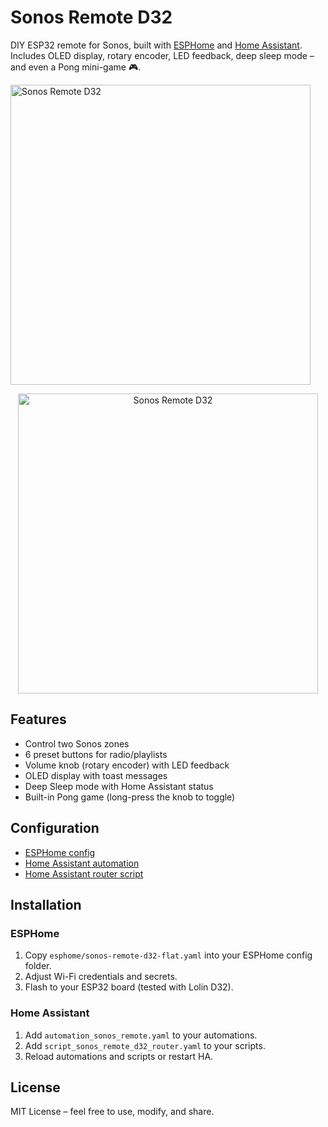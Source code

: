# Sonos Remote D32

DIY ESP32 remote for Sonos, built with [ESPHome](https://esphome.io/) and [Home Assistant](https://www.home-assistant.io/).  
Includes OLED display, rotary encoder, LED feedback, deep sleep mode – and even a Pong mini-game 🎮.

<p align="left">
  <img src="https://github.com/user-attachments/assets/50707a96-a341-434d-86a5-f0f2064b682a" alt="Sonos Remote D32" width="480">
</p>


<p align="center">
  <a href="https://github.com/user-attachments/assets/50707a96-a341-434d-86a5-f0f2064b682a">
    <img src="https://github.com/user-attachments/assets/50707a96-a341-434d-86a5-f0f2064b682a" alt="Sonos Remote D32" width="480">
  </a>
</p>


## Features
- Control two Sonos zones
- 6 preset buttons for radio/playlists
- Volume knob (rotary encoder) with LED feedback
- OLED display with toast messages
- Deep Sleep mode with Home Assistant status
- Built-in Pong game (long-press the knob to toggle)

## Configuration
- [ESPHome config](esphome/sonos-remote-d32-flat.yaml)  
- [Home Assistant automation](homeassistant/automation_sonos_remote.yaml)  
- [Home Assistant router script](homeassistant/script_sonos_remote_d32_router.yaml)  

## Installation
### ESPHome
1. Copy `esphome/sonos-remote-d32-flat.yaml` into your ESPHome config folder.
2. Adjust Wi-Fi credentials and secrets.
3. Flash to your ESP32 board (tested with Lolin D32).

### Home Assistant
1. Add `automation_sonos_remote.yaml` to your automations.
2. Add `script_sonos_remote_d32_router.yaml` to your scripts.
3. Reload automations and scripts or restart HA.

## License
MIT License – feel free to use, modify, and share.
